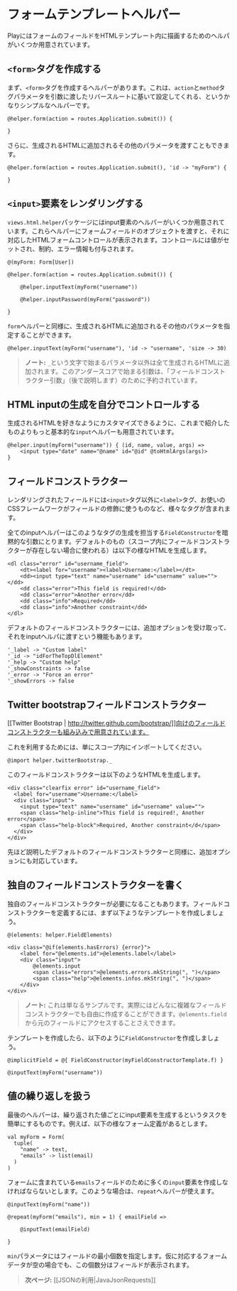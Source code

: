<!--translated-->
<!--
# Form template helpers
-->
# フォームテンプレートヘルパー

<!--
Play provides several helpers to help you render form fields in HTML templates.
-->
PlayにはフォームのフィールドをHTMLテンプレート内に描画するためのヘルパがいくつか用意されています。

<!--
## Creating a `<form>` tag
-->
## `<form>`タグを作成する

<!--
The first helper creates the `<form>` tag. It is a pretty simple helper that automatically sets the `action` and `method` tag parameters according to the reverse route you pass in:
-->
まず、`<form>`タグを作成するヘルパーがあります。これは、`action`と`method`タグパラメータを引数に渡したリバースルートに基いて設定してくれる、というかなりシンプルなヘルパーです。
    
```
@helper.form(action = routes.Application.submit()) {
    
}
```

<!--
You can also pass an extra set of parameters that will be added to the generated HTML:  
-->
さらに、生成されるHTMLに追加されるその他のパラメータを渡すこともできます。

```
@helper.form(action = routes.Application.submit(), 'id -> "myForm") {
    
}
```

<!--
## Rendering an `<input>` element
-->
## `<input>`要素をレンダリングする

<!--
There are several input helpers in the `views.html.helper` package. You feed them with a form field, and they display the corresponding HTML form control, with a populated value, constraints and errors:
-->
`views.html.helper`パッケージにはinput要素のヘルパーがいくつか用意されています。これらヘルパーにフォームフィールドのオブジェクトを渡すと、それに対応したHTMLフォームコントロールが表示されます。コントロールには値がセットされ、制約、エラー情報も付与されます。

```
@(myForm: Form[User])

@helper.form(action = routes.Application.submit()) {
    
    @helper.inputText(myForm("username"))
    
    @helper.inputPassword(myForm("password"))
    
}
```

<!--
As for the `form` helper, you can specify an extra set of parameters that will be added to the generated HTML:
-->
`form`ヘルパーと同様に、生成されるHTMLに追加されるその他のパラメータを指定することができます。

```
@helper.inputText(myForm("username"), 'id -> "username", 'size -> 30)
```

<!--
> **Note:** All extra parameters will be added to the generated HTML, except for ones whose name starts with the `_` character. Arguments starting with an underscore are reserved for field constructor argument (which we will see later).
-->
> **ノート:** `_`という文字で始まるパラメータ以外は全て生成されるHTMLに追加されます。このアンダースコアで始まる引数は、「フィールドコンストラクター引数」（後で説明します）のために予約されています。

<!--
## Handling HTML input creation yourself
-->
## HTML inputの生成を自分でコントロールする

<!--
There is also a more generic `input` helper that let you code the desired HTML result:
-->
生成されるHTMLを好きなようにカスタマイズできるように、これまで紹介したものよりもっと基本的な`input`ヘルパーも用意されています。

```
@helper.input(myForm("username")) { (id, name, value, args) =>
    <input type="date" name="@name" id="@id" @toHtmlArgs(args)>
} 
```

<!--
## Field constructors
-->
## フィールドコンストラクター

<!--
A rendered field does not only consist of an `<input>` tag, but may also need a `<label>` and a bunch of other tags used by your CSS framework to decorate the field.
    
All input helpers take an implicit `FieldConstructor` that handles this part. The default one (used if there are no other field constructors available in the scope), generates HTML like:
-->
レンダリングされたフィールドには`<input>`タグ以外に`<label>`タグ、お使いのCSSフレームワークがフィールドの修飾に使うものなど、様々なタグが含まれます。

全てのinputヘルパーはこのようなタグの生成を担当する`FieldConstructor`を暗黙的な引数にとります。デフォルトのもの（スコープ内にフィールドコンストラクターが存在しない場合に使われる）は以下の様なHTMLを生成します。

```
<dl class="error" id="username_field">
    <dt><label for="username"><label>Username:</label></dt>
    <dd><input type="text" name="username" id="username" value=""></dd>
    <dd class="error">This field is required!</dd>
    <dd class="error">Another error</dd>
    <dd class="info">Required</dd>
    <dd class="info">Another constraint</dd>
</dl>
```

<!--
This default field constructor supports additional options you can pass in the input helper arguments:
-->
デフォルトのフィールドコンストラクターには、追加オプションを受け取って、それをinputヘルパに渡すという機能もあります。

```
'_label -> "Custom label"
'_id -> "idForTheTopDlElement"
'_help -> "Custom help"
'_showConstraints -> false
'_error -> "Force an error"
'_showErrors -> false
```

<!--
## Twitter bootstrap field constructor
-->
## Twitter bootstrapフィールドコンストラクター

<!--
There is another built-in field constructor that can be used with [[Twitter Bootstrap | http://twitter.github.com/bootstrap/]].

To use it, just import it in the current scope:
-->
[[Twitter Bootstrap | http://twitter.github.com/bootstrap/]]向けのフィールドコンストラクターも組み込みで用意されています。

これを利用するためには、単にスコープ内にインポートしてください。

```
@import helper.twitterBootstrap._
```

<!--
This field constructor generates HTML like the following:
-->
このフィールドコンストラクターは以下のようなHTMLを生成します。

```
<div class="clearfix error" id="username_field">
  <label for="username">Username:</label>
  <div class="input">
    <input type="text" name="username" id="username" value="">
    <span class="help-inline">This field is required!, Another error</span>
    <span class="help-block">Required, Another constraint</d</span> 
  </div>
</div>
```

<!--
It supports the same set of options as the default field constructor (see above).
-->
先ほど説明したデフォルトのフィールドコンストラクターと同様に、追加オプションにも対応しています。

<!--
## Writing you own field constructor
-->
## 独自のフィールドコンストラクターを書く

<!--
Often you will need to write your own field constructor. Start by writing a template like:
-->
独自のフィールドコンストラクターが必要になることもあります。フィールドコンストラクターを定義するには、まず以下ようなテンプレートを作成しましょう。

```
@(elements: helper.FieldElements)

<div class="@if(elements.hasErrors) {error}">
    <label for="@elements.id">@elements.label</label>
    <div class="input">
        @elements.input
        <span class="errors">@elements.errors.mkString(", ")</span>
        <span class="help">@elements.infos.mkString(", ")</span> 
    </div>
</div>
```

<!--
> **Note:** This is just a sample. You can make it as complicated as you need. You have also access to the original field using `@elements.field`.

Now create a `FieldConstructor` somewhere, using:
-->
> **ノート:** これは単なるサンプルです。実際にはどんなに複雑なフィールドコンストラクターでも自由に作成することができます。`@elements.field`から元のフィールドにアクセスすることさえできます。

テンプレートを作成したら、以下のように`FieldConstructor`を作成しましょう。

```
@implicitField = @{ FieldConstructor(myFieldConstructorTemplate.f) }

@inputText(myForm("username"))
```

<!--
## Handling repeated values
-->
## 値の繰り返しを扱う

<!--
The last helper makes it easier to generate inputs for repeated values. Suppose you have this kind of form definition:
-->
最後のヘルパーは、繰り返された値ごとにinput要素を生成するというタスクを簡単にするものです。例えば、以下の様なフォーム定義があるとします。

```
val myForm = Form(
  tuple(
    "name" -> text,
    "emails" -> list(email)
  )
)
```

<!--
Now you have to generate as many inputs for the `emails` field as the form contains. Just use the `repeat` helper for that:
-->
フォームに含まれている`emails`フィールドのために多くの`input`要素を作成しなければならないとします。このような場合は、`repeat`ヘルパーが使えます。

```
@inputText(myForm("name"))

@repeat(myForm("emails"), min = 1) { emailField =>
    
    @inputText(emailField)
    
}
```

<!--
Use the `min` parameter to display a minimum number of fields, even if the corresponding form data are empty.
-->
`min`パラメータにはフィールドの最小個数を指定します。仮に対応するフォームデータが空の場合でも、この個数分はフィールドが表示されます。

<!--
> **Next:** [[Working with JSON| JavaJsonRequests]]
-->
> **次ページ:** [[JSONの利用|JavaJsonRequests]]
